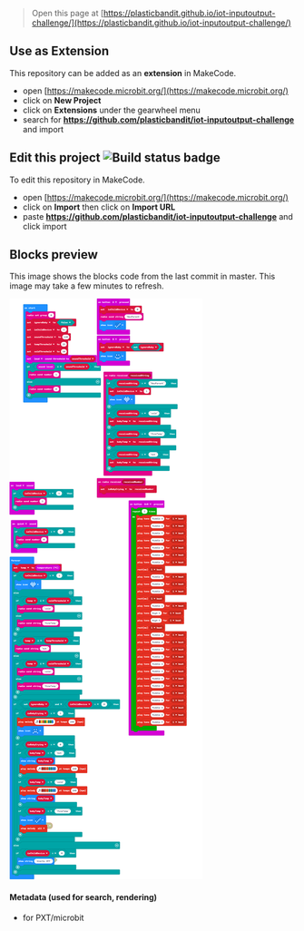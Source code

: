 
> Open this page at [https://plasticbandit.github.io/iot-inputoutput-challenge/](https://plasticbandit.github.io/iot-inputoutput-challenge/)

## Use as Extension

This repository can be added as an **extension** in MakeCode.

* open [https://makecode.microbit.org/](https://makecode.microbit.org/)
* click on **New Project**
* click on **Extensions** under the gearwheel menu
* search for **https://github.com/plasticbandit/iot-inputoutput-challenge** and import

## Edit this project ![Build status badge](https://github.com/plasticbandit/iot-inputoutput-challenge/workflows/MakeCode/badge.svg)

To edit this repository in MakeCode.

* open [https://makecode.microbit.org/](https://makecode.microbit.org/)
* click on **Import** then click on **Import URL**
* paste **https://github.com/plasticbandit/iot-inputoutput-challenge** and click import

## Blocks preview

This image shows the blocks code from the last commit in master.
This image may take a few minutes to refresh.

![A rendered view of the blocks](https://github.com/plasticbandit/iot-inputoutput-challenge/raw/master/.github/makecode/blocks.png)

#### Metadata (used for search, rendering)

* for PXT/microbit
<script src="https://makecode.com/gh-pages-embed.js"></script><script>makeCodeRender("{{ site.makecode.home_url }}", "{{ site.github.owner_name }}/{{ site.github.repository_name }}");</script>
